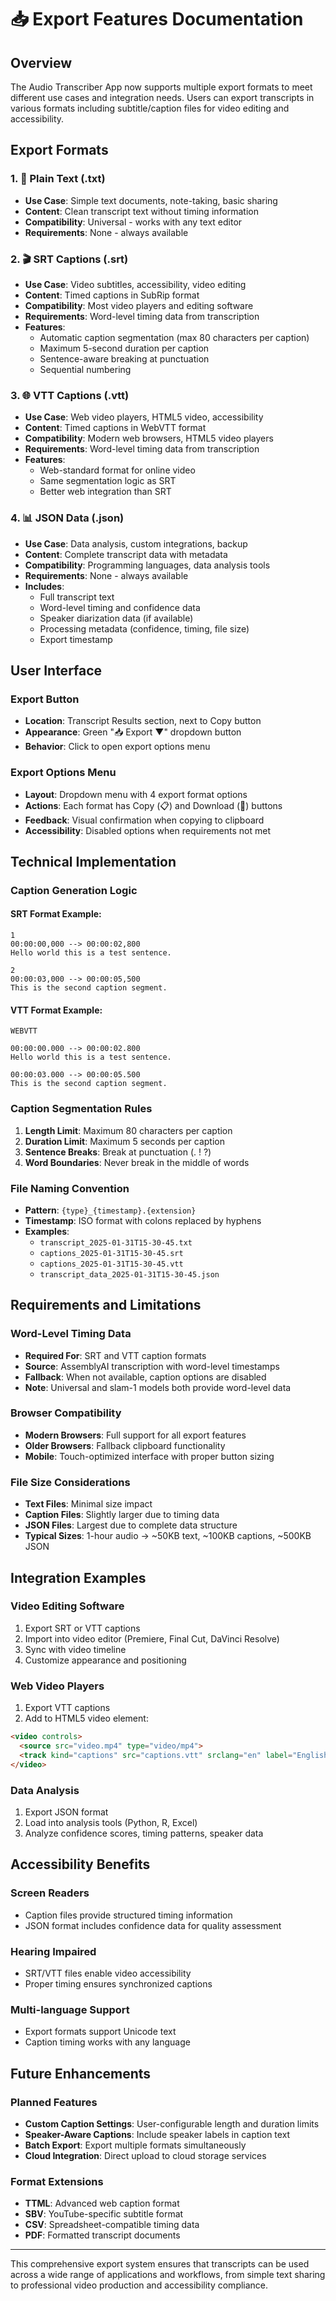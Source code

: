 # 📥 Export Features Documentation

## Overview

The Audio Transcriber App now supports multiple export formats to meet different use cases and integration needs. Users can export transcripts in various formats including subtitle/caption files for video editing and accessibility.

## Export Formats

### 1. 📄 Plain Text (.txt)
- **Use Case**: Simple text documents, note-taking, basic sharing
- **Content**: Clean transcript text without timing information
- **Compatibility**: Universal - works with any text editor
- **Requirements**: None - always available

### 2. 🎬 SRT Captions (.srt)
- **Use Case**: Video subtitles, accessibility, video editing
- **Content**: Timed captions in SubRip format
- **Compatibility**: Most video players and editing software
- **Requirements**: Word-level timing data from transcription
- **Features**:
  - Automatic caption segmentation (max 80 characters per caption)
  - Maximum 5-second duration per caption
  - Sentence-aware breaking at punctuation
  - Sequential numbering

### 3. 🌐 VTT Captions (.vtt)
- **Use Case**: Web video players, HTML5 video, accessibility
- **Content**: Timed captions in WebVTT format
- **Compatibility**: Modern web browsers, HTML5 video players
- **Requirements**: Word-level timing data from transcription
- **Features**:
  - Web-standard format for online video
  - Same segmentation logic as SRT
  - Better web integration than SRT

### 4. 📊 JSON Data (.json)
- **Use Case**: Data analysis, custom integrations, backup
- **Content**: Complete transcript data with metadata
- **Compatibility**: Programming languages, data analysis tools
- **Requirements**: None - always available
- **Includes**:
  - Full transcript text
  - Word-level timing and confidence data
  - Speaker diarization data (if available)
  - Processing metadata (confidence, timing, file size)
  - Export timestamp

## User Interface

### Export Button
- **Location**: Transcript Results section, next to Copy button
- **Appearance**: Green "📥 Export ▼" dropdown button
- **Behavior**: Click to open export options menu

### Export Options Menu
- **Layout**: Dropdown menu with 4 export format options
- **Actions**: Each format has Copy (📋) and Download (💾) buttons
- **Feedback**: Visual confirmation when copying to clipboard
- **Accessibility**: Disabled options when requirements not met

## Technical Implementation

### Caption Generation Logic

#### SRT Format Example:
```
1
00:00:00,000 --> 00:00:02,800
Hello world this is a test sentence.

2
00:00:03,000 --> 00:00:05,500
This is the second caption segment.
```

#### VTT Format Example:
```
WEBVTT

00:00:00.000 --> 00:00:02.800
Hello world this is a test sentence.

00:00:03.000 --> 00:00:05.500
This is the second caption segment.
```

### Caption Segmentation Rules
1. **Length Limit**: Maximum 80 characters per caption
2. **Duration Limit**: Maximum 5 seconds per caption
3. **Sentence Breaks**: Break at punctuation (. ! ?)
4. **Word Boundaries**: Never break in the middle of words

### File Naming Convention
- **Pattern**: `{type}_{timestamp}.{extension}`
- **Timestamp**: ISO format with colons replaced by hyphens
- **Examples**:
  - `transcript_2025-01-31T15-30-45.txt`
  - `captions_2025-01-31T15-30-45.srt`
  - `captions_2025-01-31T15-30-45.vtt`
  - `transcript_data_2025-01-31T15-30-45.json`

## Requirements and Limitations

### Word-Level Timing Data
- **Required For**: SRT and VTT caption formats
- **Source**: AssemblyAI transcription with word-level timestamps
- **Fallback**: When not available, caption options are disabled
- **Note**: Universal and slam-1 models both provide word-level data

### Browser Compatibility
- **Modern Browsers**: Full support for all export features
- **Older Browsers**: Fallback clipboard functionality
- **Mobile**: Touch-optimized interface with proper button sizing

### File Size Considerations
- **Text Files**: Minimal size impact
- **Caption Files**: Slightly larger due to timing data
- **JSON Files**: Largest due to complete data structure
- **Typical Sizes**: 1-hour audio → ~50KB text, ~100KB captions, ~500KB JSON

## Integration Examples

### Video Editing Software
1. Export SRT or VTT captions
2. Import into video editor (Premiere, Final Cut, DaVinci Resolve)
3. Sync with video timeline
4. Customize appearance and positioning

### Web Video Players
1. Export VTT captions
2. Add to HTML5 video element:
```html
<video controls>
  <source src="video.mp4" type="video/mp4">
  <track kind="captions" src="captions.vtt" srclang="en" label="English">
</video>
```

### Data Analysis
1. Export JSON format
2. Load into analysis tools (Python, R, Excel)
3. Analyze confidence scores, timing patterns, speaker data

## Accessibility Benefits

### Screen Readers
- Caption files provide structured timing information
- JSON format includes confidence data for quality assessment

### Hearing Impaired
- SRT/VTT files enable video accessibility
- Proper timing ensures synchronized captions

### Multi-language Support
- Export formats support Unicode text
- Caption timing works with any language

## Future Enhancements

### Planned Features
- **Custom Caption Settings**: User-configurable length and duration limits
- **Speaker-Aware Captions**: Include speaker labels in caption text
- **Batch Export**: Export multiple formats simultaneously
- **Cloud Integration**: Direct upload to cloud storage services

### Format Extensions
- **TTML**: Advanced web caption format
- **SBV**: YouTube-specific subtitle format
- **CSV**: Spreadsheet-compatible timing data
- **PDF**: Formatted transcript documents

---

This comprehensive export system ensures that transcripts can be used across a wide range of applications and workflows, from simple text sharing to professional video production and accessibility compliance.
